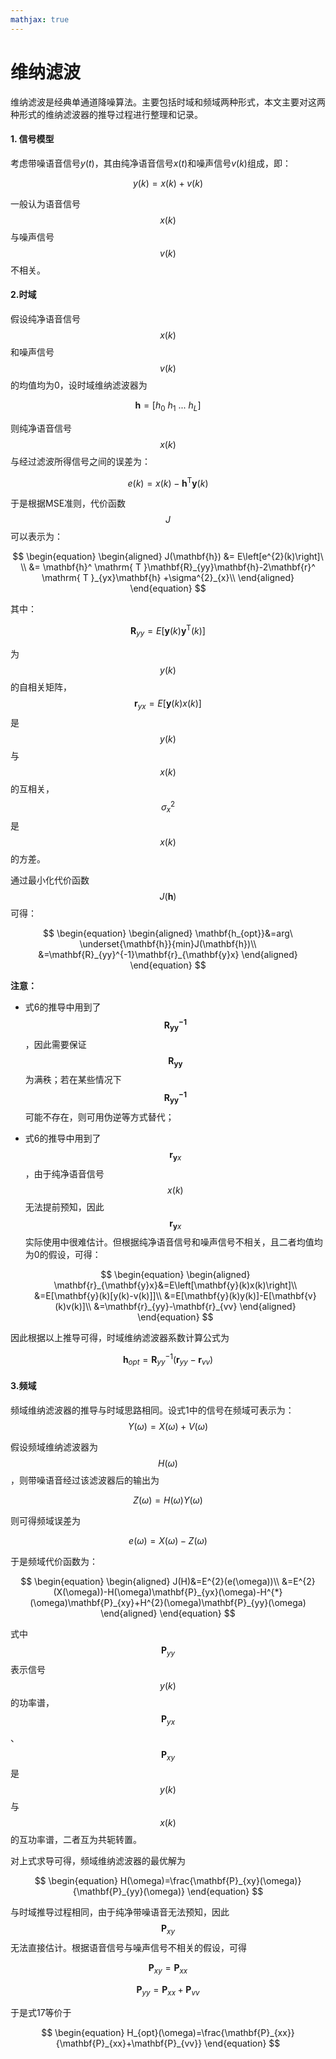 ```yaml
---
mathjax: true
---
```


# 维纳滤波

维纳滤波是经典单通道降噪算法。主要包括时域和频域两种形式，本文主要对这两种形式的维纳滤波器的推导过程进行整理和记录。

#### 1. 信号模型

考虑带噪语音信号$y(t)$，其由纯净语音信号$x(t)$和噪声信号$v(k)$组成，即：

$$
\begin{equation}
y(k)=x(k)+v(k)
\end{equation}
$$

一般认为语音信号$$x(k)$$与噪声信号$$v(k)$$不相关。

#### 2.时域

假设纯净语音信号$$x(k)$$和噪声信号$$v(k)$$的均值均为0，设时域维纳滤波器为

$$
\begin{equation}
\mathbf{h} =\left [ h_{0}\ h_{1}\ ... \ h_{L}  \right ]
\end{equation}
$$

则纯净语音信号$$x(k)$$与经过滤波所得信号之间的误差为：

$$
\begin{equation}
e(k)=x(k)-\mathbf{h}^ \mathrm{ T }\mathbf{y} (k)
\end{equation}
$$

于是根据MSE准则，代价函数$$J$$可以表示为：

$$
\begin{equation}
\begin{aligned}
J(\mathbf{h}) &= E\left[e^{2}(k)\right]\ \\
                  &= \mathbf{h}^ \mathrm{ T }\mathbf{R}_{yy}\mathbf{h}-2\mathbf{r}^ \mathrm{ T }_{yx}\mathbf{h} +\sigma^{2}_{x}\\
\end{aligned}
\end{equation}
$$

其中：

$$
\begin{equation}
\mathbf{R}_{yy}=E\left[\mathbf{y}(k)\mathbf{y}^ \mathrm{ T }(k)\right]
\end{equation}
$$

为$$y(k)$$的自相关矩阵，$$\mathbf{r}_{yx}=E\left[\mathbf{y}(k)x(k)\right]$$是$$y(k)$$与$$x(k)$$的互相关，$$\sigma^{2}_{x}$$是$$x(k)$$的方差。

通过最小化代价函数$$J(\mathbf{h})$$可得：

$$
\begin{equation}
\begin{aligned}
\mathbf{h_{opt}}&=arg\ \underset{\mathbf{h}}{min}J(\mathbf{h})\\
&=\mathbf{R}_{yy}^{-1}\mathbf{r}_{\mathbf{y}x}
\end{aligned}
\end{equation}
$$

**注意：**

* 式6的推导中用到了$$\mathbf{R_{yy}^{-1}}$$，因此需要保证$$\mathbf{R_{yy}}$$为满秩；若在某些情况下$$\mathbf{R_{yy}^{-1}}$$可能不存在，则可用伪逆等方式替代；

* 式6的推导中用到了$$\mathbf{r}_{\mathbf{y}x}$$，由于纯净语音信号$$x(k)$$无法提前预知，因此$$\mathbf{r}_{\mathbf{y}x}$$实际使用中很难估计。但根据纯净语音信号和噪声信号不相关，且二者均值均为0的假设，可得：
  
  $$
  \begin{equation}
  \begin{aligned}
  \mathbf{r}_{\mathbf{y}x}&=E\left[\mathbf{y}(k)x(k)\right]\\
  &=E[\mathbf{y}(k)[y(k)-v(k)]]\\
  &=E[\mathbf{y}(k)y(k)]-E[\mathbf{v}(k)v(k)]\\
  &=\mathbf{r}_{yy}-\mathbf{r}_{vv}
  \end{aligned}
  \end{equation}
  $$

因此根据以上推导可得，时域维纳滤波器系数计算公式为

$$
\begin{equation}
\mathbf{h}_{opt}=\mathbf{R}_{yy}^{-1}(\mathbf{r}_{yy}-\mathbf{r}_{vv})
\end{equation}
$$

#### 3.频域

频域维纳滤波器的推导与时域思路相同。设式1中的信号在频域可表示为：
$$
\begin{equation}
Y(\omega)=X(\omega)+V(\omega)
\end{equation}
$$


假设频域维纳滤波器为$$H(\omega)$$，则带噪语音经过该滤波器后的输出为

$$
\begin{equation}
Z(\omega)=H(\omega)Y(\omega)
\end{equation}
$$

则可得频域误差为

$$
\begin{equation}
e(\omega)=X(\omega)-Z(\omega)
\end{equation}
$$

于是频域代价函数为：

$$
\begin{equation}
\begin{aligned}
J(H)&=E^{2}(e(\omega))\\
&=E^{2}(X(\omega))-H(\omega)\mathbf{P}_{yx}(\omega)-H^{*}(\omega)\mathbf{P}_{xy}+H^{2}(\omega)\mathbf{P}_{yy}(\omega)
\end{aligned}
\end{equation}
$$

式中$$\mathbf{P}_{yy}$$表示信号$$y(k)$$的功率谱，$$\mathbf{P}_{yx}$$、$$\mathbf{P}_{xy}$$是$$y(k)$$与$$x(k)$$的互功率谱，二者互为共轭转置。

对上式求导可得，频域维纳滤波器的最优解为

$$
\begin{equation}
H(\omega)=\frac{\mathbf{P}_{xy}(\omega)}{\mathbf{P}_{yy}(\omega)}
\end{equation}
$$

与时域推导过程相同，由于纯净带噪语音无法预知，因此$$\mathbf{P}_{xy}$$无法直接估计。根据语音信号与噪声信号不相关的假设，可得

$$
\begin{equation}
\mathbf{P}_{xy}=\mathbf{P}_{xx}
\end{equation}
$$

$$
\begin{equation}
\mathbf{P}_{yy}=\mathbf{P}_{xx}+\mathbf{P}_{vv}
\end{equation}
$$

于是式17等价于

$$
\begin{equation}
H_{opt}(\omega)=\frac{\mathbf{P}_{xx}}{\mathbf{P}_{xx}+\mathbf{P}_{vv}}
\end{equation}
$$